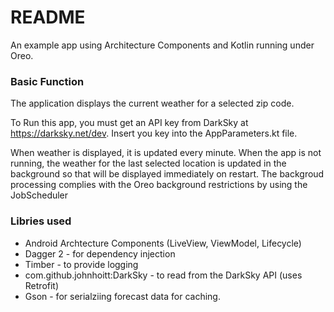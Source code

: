 # README #

An example app using Architecture Components and Kotlin running under Oreo.

### Basic Function ###

The application displays the current weather for a selected zip code.

 To Run this app, you must get an API key from DarkSky at https://darksky.net/dev. Insert you key into the AppParameters.kt file.

When weather is displayed, it is updated every minute.
When the app is not running, the weather for the last selected location is updated in the background so that will be displayed immediately on restart.
The backgroud processing complies with the Oreo background restrictions by using the JobScheduler

### Libries used ###

* Android Archtecture Components (LiveView, ViewModel, Lifecycle)
* Dagger 2 - for dependency injection
* Timber - to provide logging
* com.github.johnhoitt:DarkSky - to read from the DarkSky API (uses Retrofit)
* Gson - for serialziing forecast data for caching.

 
